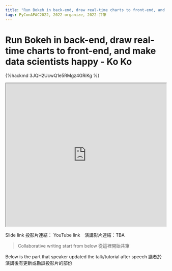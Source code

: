 ```yaml
---
title: "Run Bokeh in back-end, draw real-time charts to front-end, and make data scientists happy - Ko Ko"
tags: PyConAPAC2022, 2022-organize, 2022-共筆
---
```


# Run Bokeh in back-end, draw real-time charts to front-end, and make data scientists happy - Ko Ko

{%hackmd 3JQH2UcwQ1e5RMgz4GRiKg %}

<iframe src=https://app.sli.do/event/sGXsgsexVZRoXz7BdhcbaZ height=450 width=100%></iframe>


Slide link 投影片連結：
YouTube link　演講影片連結：TBA

> Collaborative writing start from below 
> 從這裡開始共筆 

Below is the part that speaker updated the talk/tutorial after speech
講者於演講後有更新或勘誤投影片的部份